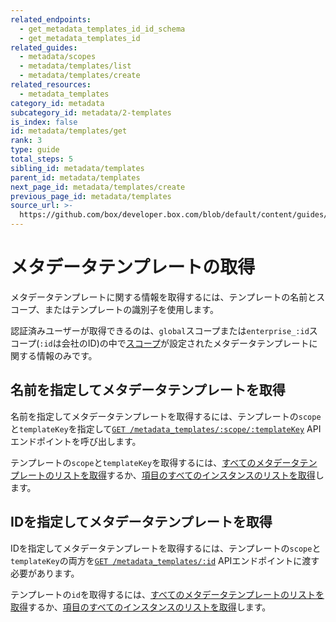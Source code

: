 ```yaml
---
related_endpoints:
  - get_metadata_templates_id_id_schema
  - get_metadata_templates_id
related_guides:
  - metadata/scopes
  - metadata/templates/list
  - metadata/templates/create
related_resources:
  - metadata_templates
category_id: metadata
subcategory_id: metadata/2-templates
is_index: false
id: metadata/templates/get
rank: 3
type: guide
total_steps: 5
sibling_id: metadata/templates
parent_id: metadata/templates
next_page_id: metadata/templates/create
previous_page_id: metadata/templates
source_url: >-
  https://github.com/box/developer.box.com/blob/default/content/guides/metadata/2-templates/3-get.md
---
```

# メタデータテンプレートの取得

メタデータテンプレートに関する情報を取得するには、テンプレートの名前とスコープ、またはテンプレートの識別子を使用します。

<Message>

認証済みユーザーが取得できるのは、`global`スコープまたは`enterprise_:id`スコープ(`:id`は会社のID)の中で[スコープ][scopes]が設定されたメタデータテンプレートに関する情報のみです。

</Message>

## 名前を指定してメタデータテンプレートを取得

名前を指定してメタデータテンプレートを取得するには、テンプレートの`scope`と`templateKey`を指定して[`GET
/metadata_templates/:scope/:templateKey`][e_by_name] APIエンドポイントを呼び出します。

<Samples id="get_metadata_templates_id_id_schema">

</Samples>

<Message>

テンプレートの`scope`と`templateKey`を取得するには、[すべてのメタデータテンプレートのリストを取得][g_list_templates]するか、[項目のすべてのインスタンスのリストを取得][g_list_instances_item]します。

</Message>

## IDを指定してメタデータテンプレートを取得

IDを指定してメタデータテンプレートを取得するには、テンプレートの`scope`と`templateKey`の両方を[`GET
/metadata_templates/:id`][e_by_id] APIエンドポイントに渡す必要があります。

<Samples id="get_metadata_templates_id">

</Samples>

<Message>

テンプレートの`id`を取得するには、[すべてのメタデータテンプレートのリストを取得][g_list_templates]するか、[項目のすべてのインスタンスのリストを取得][g_list_instances_item]します。

</Message>

[e_by_name]: e://get_metadata_templates_id_id_schema

[e_by_id]: e://get_metadata_templates_id

[scopes]: g://metadata/scopes

[g_list_templates]: g://metadata/templates/list

[g_list_instances_item]: g://metadata/instances/list
